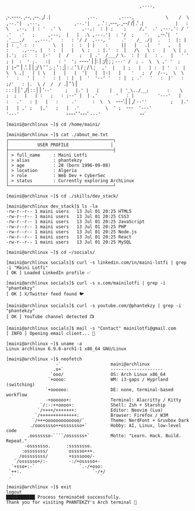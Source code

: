                                                        ,----,                                           
,-.----.          ,--,                      ,--.     ,/   .`|              ,--.        ,----,           
\    /  \       ,--.'|  ,---,             ,--.'|   ,`   .'  :  ,---,.  ,--/  /|      .'   .`|           
|   :    \   ,--,  | : '  .' \        ,--,:  : | ;    ;     /,'  .' ,---,': / '   .'   .'   ;     ,---, 
|   |  .\ ,---.'|  : '/  ;    '.   ,`--.'`|  ' .'___,/    ,,---.'   :   : '/ /  ,---, '    .'    /_ ./| 
.   :  |: |   | : _' :  :       \  |   :  :  | |    :     ||   |   .|   '   ,   |   :     .,---, |  ' : 
|   |   \ :   : |.'  :  |   /\   \ :   |   \ | ;    |.';  ;:   :  |-'   |  /    ;   | .'  /___/ \.  : | 
|   : .   |   ' '  ; |  :  ' ;.   :|   : '  '; `----'  |  |:   |  ;/|   ;  ;    `---' /  ; .  \  \ ,' ' 
;   | |`-''   |  .'. |  |  ;/  \   '   ' ;.    ;   '   :  ;|   :   .:   '   \     /  ;  /   \  ;  `  ,' 
|   | ;   |   | :  | '  :  | \  \ ,|   | | \   |   |   |  '|   |  |-|   |    '   ;  /  /--,  \  \    '  
:   ' |   '   : |  : |  |  '  '--' '   : |  ; .'   '   :  |'   :  ;/'   : |.  \ /  /  / .`|   '  \   |  
:   : :   |   | '  ,/|  :  :       |   | '`--'     ;   |.' |   |    |   | '_\../__;       :    \  ;  ;  
|   | :   ;   : ;--' |  | ,'       '   : |         '---'   |   :   .'   : |   |   :     .'      :  \  \ 
`---'.|   |   ,/     `--''         ;   |.'                 |   | ,' ;   |,'   ;   |  .'          \  ' ; 
  `---`   '---'                    '---'                   `----'   '---'     `---'               `--`  
                                                                                                        
```
[maini@archlinux ~]$ cd /home/maini/

[maini@archlinux ~]$ cat ./about_me.txt
┌────────────────────────────────────────┐
│           USER PROFILE                │
├────────────────────────────────────────┤
│ > full_name     : Maini Lotfi 
│ > alias         : phantekzy
│ > age           : 28 (born 1996-09-08)
│ > location      : Algeria
│ > role          : Web Dev + CyberSec 
│ > status        : Currently exploring ArchLinux
└────────────────────────────────────────┘

[maini@archlinux ~]$ cd ./skills/dev_stack/

[maini@archlinux dev_stack]$ ls -la
-rw-r--r-- 1 maini users   13 Jul 01 20:25 HTML5
-rw-r--r-- 1 maini users   13 Jul 01 20:25 CSS3
-rw-r--r-- 1 maini users   13 Jul 01 20:25 JavaScript
-rw-r--r-- 1 maini users   13 Jul 01 20:25 PHP
-rw-r--r-- 1 maini users   13 Jul 01 20:25 Node.js
-rw-r--r-- 1 maini users   13 Jul 01 20:25 React
-rw-r--r-- 1 maini users   13 Jul 01 20:25 MySQL

[maini@archlinux ~]$ cd ~/socials/

[maini@archlinux socials]$ curl -s linkedin.com/in/maini-lotfi | grep -i "Maini Lotfi"
[ OK ] Loaded LinkedIn profile ✅

[maini@archlinux socials]$ curl -s x.com/mainilotfi | grep -i "phantekzy"
[ OK ] X/Twitter feed found 🐦

[maini@archlinux socials]$ curl -s youtube.com/@phantekzy | grep -i "phantekzy"
[ OK ] YouTube channel detected 📺

[maini@archlinux socials]$ mail -s "Contact" mainilotfi@gmail.com
[ INFO ] Opening email client... 📧

[maini@archlinux ~]$ uname -a
Linux archlinux 6.9.6-arch1-1 x86_64 GNU/Linux

[maini@archlinux ~]$ neofetch
                   -`                   maini@archlinux
                  .o+`                  --------------------
                 `ooo/                  OS: Arch Linux x86_64
                `+oooo:                 WM: i3-gaps / Hyprland (switching)
               `+oooooo:                DE: none, terminal-based workflow
               -+oooooo+:               Terminal: Alacritty / Kitty
             `/:-:++oooo+:              Shell: Zsh + Starship
            `/++++/+++++++:             Editor: Neovim (Lua)
           `/++++++++++++++:            Browser: Firefox / W3M
          `/+++ooooooooooooo/`          Theme: NerdFont + Gruvbox Dark
         ./ooosssso++osssssso+`         Hobby: AI, Linux, low-level code
        .oossssso-````/ossssss+`        Motto: "Learn. Hack. Build. Repeat."
       -osssssso.      :ssssssso.       
      :osssssss/        osssso+++.      
     /ossssssss/        +ssssooo/-      
   `/ossssso+/:-        -:/+osssso+-    
  `+sso+:-`                 `.-/+oso:    
 `++:.                           `-/+/   
 .`                                 `

[maini@archlinux ~]$ exit
logout
███████████ Process terminated successfully.
Thank you for visiting PHANTEKZY's Arch terminal 🐧

